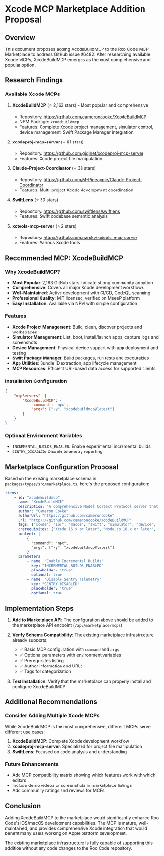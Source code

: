 # Xcode MCP Marketplace Addition Proposal

## Overview

This document proposes adding XcodeBuildMCP to the Roo Code MCP Marketplace to address GitHub issue #6482. After researching available Xcode MCPs, XcodeBuildMCP emerges as the most comprehensive and popular option.

## Research Findings

### Available Xcode MCPs

1. **XcodeBuildMCP** (⭐ 2,163 stars) - Most popular and comprehensive

    - Repository: https://github.com/cameroncooke/XcodeBuildMCP
    - NPM Package: `xcodebuildmcp`
    - Features: Complete Xcode project management, simulator control, device management, Swift Package Manager integration

2. **xcodeproj-mcp-server** (⭐ 81 stars)

    - Repository: https://github.com/giginet/xcodeproj-mcp-server
    - Features: Xcode project file manipulation

3. **Claude-Project-Coordinator** (⭐ 38 stars)

    - Repository: https://github.com/M-Pineapple/Claude-Project-Coordinator
    - Features: Multi-project Xcode development coordination

4. **SwiftLens** (⭐ 30 stars)

    - Repository: https://github.com/swiftlens/swiftlens
    - Features: Swift codebase semantic analysis

5. **xctools-mcp-server** (⭐ 2 stars)
    - Repository: https://github.com/nzrsky/xctools-mcp-server
    - Features: Various Xcode tools

## Recommended MCP: XcodeBuildMCP

### Why XcodeBuildMCP?

- **Most Popular**: 2,163 GitHub stars indicate strong community adoption
- **Comprehensive**: Covers all major Xcode development workflows
- **Well-Maintained**: Active development with CI/CD, CodeQL scanning
- **Professional Quality**: MIT licensed, verified on MseeP platform
- **Easy Installation**: Available via NPM with simple configuration

### Features

- **Xcode Project Management**: Build, clean, discover projects and workspaces
- **Simulator Management**: List, boot, install/launch apps, capture logs and screenshots
- **Device Management**: Physical device support with app deployment and testing
- **Swift Package Manager**: Build packages, run tests and executables
- **App Utilities**: Bundle ID extraction, app lifecycle management
- **MCP Resources**: Efficient URI-based data access for supported clients

### Installation Configuration

```json
{
	"mcpServers": {
		"XcodeBuildMCP": {
			"command": "npx",
			"args": ["-y", "xcodebuildmcp@latest"]
		}
	}
}
```

### Optional Environment Variables

- `INCREMENTAL_BUILDS_ENABLED`: Enable experimental incremental builds
- `SENTRY_DISABLED`: Disable telemetry reporting

## Marketplace Configuration Proposal

Based on the existing marketplace schema in `packages/types/src/marketplace.ts`, here's the proposed configuration:

```yaml
items:
    - id: "xcodebuildmcp"
      name: "XcodeBuildMCP"
      description: "A comprehensive Model Context Protocol server that provides Xcode-related tools for building, testing, and managing iOS/macOS projects, simulators, and devices."
      author: "Cameron Cooke"
      authorUrl: "https://github.com/cameroncooke"
      url: "https://github.com/cameroncooke/XcodeBuildMCP"
      tags: ["xcode", "ios", "macos", "swift", "simulator", "device", "build", "test"]
      prerequisites: ["Xcode 16.x or later", "Node.js 18.x or later", "macOS"]
      content: |
          {
            "command": "npx",
            "args": ["-y", "xcodebuildmcp@latest"]
          }
      parameters:
          - name: "Enable Incremental Builds"
            key: "INCREMENTAL_BUILDS_ENABLED"
            placeholder: "true"
            optional: true
          - name: "Disable Sentry Telemetry"
            key: "SENTRY_DISABLED"
            placeholder: "true"
            optional: true
```

## Implementation Steps

1. **Add to Marketplace API**: The configuration above should be added to the marketplace API endpoint (`/api/marketplace/mcps`)

2. **Verify Schema Compatibility**: The existing marketplace infrastructure already supports:

    - ✅ Basic MCP configuration with `command` and `args`
    - ✅ Optional parameters with environment variables
    - ✅ Prerequisites listing
    - ✅ Author information and URLs
    - ✅ Tags for categorization

3. **Test Installation**: Verify that the marketplace can properly install and configure XcodeBuildMCP

## Additional Recommendations

### Consider Adding Multiple Xcode MCPs

While XcodeBuildMCP is the most comprehensive, different MCPs serve different use cases:

1. **XcodeBuildMCP**: Complete Xcode development workflow
2. **xcodeproj-mcp-server**: Specialized for project file manipulation
3. **SwiftLens**: Focused on code analysis and understanding

### Future Enhancements

- Add MCP compatibility matrix showing which features work with which editors
- Include demo videos or screenshots in marketplace listings
- Add community ratings and reviews for MCPs

## Conclusion

Adding XcodeBuildMCP to the marketplace would significantly enhance Roo Code's iOS/macOS development capabilities. The MCP is mature, well-maintained, and provides comprehensive Xcode integration that would benefit many users working on Apple platform development.

The existing marketplace infrastructure is fully capable of supporting this addition without any code changes to the Roo Code repository.
